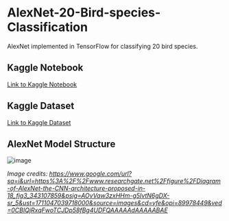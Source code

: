 # AlexNet-20-Bird-species-Classification

AlexNet implemented in TensorFlow for classifying 20 bird species.

## Kaggle Notebook
[Link to Kaggle Notebook](https://www.kaggle.com/code/jvageesh11/alexnet-20-bird-species-classification) 

## Kaggle Dataset
[Link to Kaggle Dataset](https://www.kaggle.com/datasets/umairshahpirzada/birds-20-species-image-classification) 

## AlexNet Model Structure
![image](https://github.com/Vageesh-Jayaraman/AlexNet-20-Bird-species-Classification/assets/143870355/a973bb78-1e07-422f-b628-de278a1571d9)


*Image credits: https://www.google.com/url?sa=i&url=https%3A%2F%2Fwww.researchgate.net%2Ffigure%2FDiagram-of-AlexNet-the-CNN-architecture-proposed-in-18_fig3_343107859&psig=AOvVaw3zxHHm-g5IvtN6gDX-sr_5&ust=1711047039718000&source=images&cd=vfe&opi=89978449&ved=0CBIQjRxqFwoTCJDp58fBg4UDFQAAAAAdAAAAABAE* 

